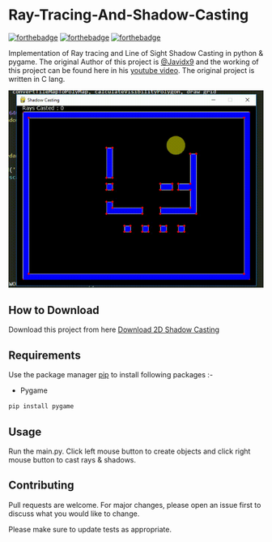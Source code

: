 # Ray-Tracing-And-Shadow-Casting

[![forthebadge](https://forthebadge.com/images/badges/built-with-love.svg)](https://forthebadge.com)
[![forthebadge](https://forthebadge.com/images/badges/built-with-swag.svg)](https://forthebadge.com)
[![forthebadge](https://forthebadge.com/images/badges/made-with-python.svg)](https://forthebadge.com)

Implementation of Ray tracing and Line of Sight Shadow Casting in python & pygame. The original Author of this project is [@Javidx9](https://github.com/OneLoneCoder/) and the working of this project can be found here in his [youtube video](https://www.youtube.com/watch?v=fc3nnG2CG8U). The original project is written in C lang.

![Alt text](output.gif?raw=true "Shadow Casting")

## How to Download

Download this project from here [Download 2D Shadow Casting](https://downgit.github.io/#/home?url=https://github.com/pyGuru123/Ray-Tracing-And-Shadow-Casting/tree/main/Line%20of%20Sight%20Shadow%20Casting%20in%202D)

## Requirements

Use the package manager [pip](https://pip.pypa.io/en/stable/) to install following packages :-
* Pygame

```bash
pip install pygame
```

## Usage

Run the main.py. Click left mouse button to create objects and click right mouse button to cast rays & shadows.


## Contributing
Pull requests are welcome. For major changes, please open an issue first to discuss what you would like to change.

Please make sure to update tests as appropriate.